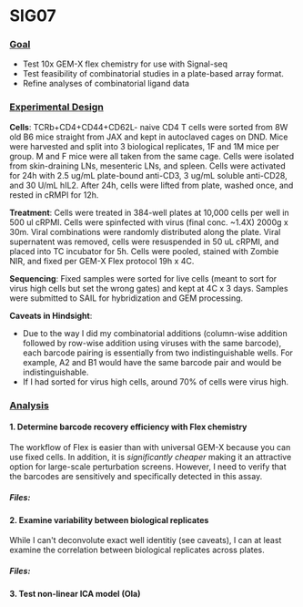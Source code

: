 # SIG07

### <ins>Goal<ins>
* Test 10x GEM-X flex chemistry for use with Signal-seq
* Test feasibility of combinatorial studies in a plate-based array format.
* Refine analyses of combinatorial ligand data

### <ins>Experimental Design<ins>
**Cells**: TCRb+CD4+CD44+CD62L- naive CD4 T cells were sorted from 8W old B6 mice straight from JAX and kept in autoclaved cages on DND. Mice were harvested and split into 3 biological replicates, 1F and 1M mice per group. M and F mice were all taken from the same cage. Cells were isolated from skin-draining LNs, mesenteric LNs, and spleen. Cells were activated for 24h with 2.5 ug/mL plate-bound anti-CD3, 3 ug/mL soluble anti-CD28, and 30 U/mL hIL2. After 24h, cells were lifted from plate, washed once, and rested in cRMPI for 12h.

**Treatment**: Cells were treated in 384-well plates at 10,000 cells per well in 500 ul cRPMI. Cells were spinfected with virus (final conc. ~1.4X) 2000g x 30m. Viral combinations were randomly distributed along the plate. Viral supernatent was removed, cells were resuspended in 50 uL cRPMI, and placed into TC incubator for 5h. Cells were pooled, stained with Zombie NIR, and fixed per GEM-X Flex protocol 19h x 4C.

**Sequencing**: Fixed samples were sorted for live cells (meant to sort for virus high cells but set the wrong gates) and kept at 4C x 3 days. Samples were submitted to SAIL for hybridization and GEM processing.

**Caveats in Hindsight**: 
* Due to the way I did my combinatorial additions (column-wise addition followed by row-wise addition using viruses with the same barcode), each barcode pairing is essentially from two indistinguishable wells. For example, A2 and B1 would have the same barcode pair and would be indistinguishable.
* If I had sorted for virus high cells, around 70% of cells were virus high.

### <ins>Analysis<ins>
#### 1. Determine barcode recovery efficiency with Flex chemistry
The workflow of Flex is easier than with universal GEM-X because you can use fixed cells. In addition, it is *significantly cheaper* making it an attractive option for large-scale perturbation screens. However, I need to verify that the barcodes are sensitively and specifically detected in this assay.
##### Files:

#### 2. Examine variability between biological replicates
While I can't deconvolute exact well identitiy (see caveats), I can at least examine the correlation between biological replicates across plates.
##### Files:

#### 3. Test non-linear ICA model (Ola)
